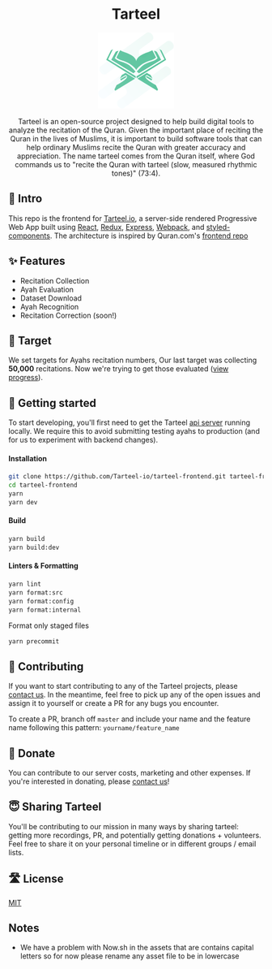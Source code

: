 <p align='center'>
  <h1 align='center'>Tarteel</h1>
  <p align='center'><img width='150' src='https://raw.githubusercontent.com/bahaa96/Tarteel-frontend/master/public/logo-3x.png' /></p>
  <p align='center'>
    Tarteel is an open-source project designed to help build digital tools to analyze the recitation of the Quran. Given the important place of reciting the Quran in the lives of Muslims, it is important to build software tools that can help ordinary Muslims recite the Quran with greater accuracy and appreciation. The name tarteel comes from the Quran itself, where God commands us to "recite the Quran with tarteel (slow, measured rhythmic tones)" (73:4).
  </p>
</p>

## 👋 Intro
This repo is the frontend for <a href="tarteel.io" target="_blank">Tarteel.io</a>, a server-side rendered Progressive Web App built using [React](https://github.com/facebook/react), [Redux](https://github.com/reduxjs/redux), [Express](https://github.com/expressjs/express), [Webpack](https://github.com/webpack), and [styled-components](https://github.com/styled-components/styled-components). The architecture is inspired by Quran.com's <a href="https://github.com/quran/quran.com-frontend" target="_blank">frontend repo</a>

## ✨ Features
<ul>
  <li> Recitation Collection </li>
  <li> Ayah Evaluation</li>
  <li> Dataset Download </li>
  <li> Ayah Recognition </li>
  <li> Recitation Correction (soon!)</li>
</ul>

## 🎯 Target
We set targets for Ayahs recitation numbers, Our last target was collecting <b>50,000</b> recitations. Now we're trying to get those evaluated (<a href="https://tarteel.io/about" target="_blank">view progress</a>).

## 🔧 Getting started
To start developing, you'll first need to get the Tarteel [api server](https://github.com/Tarteel-io/tarteel.io) running locally. We require this to avoid submitting testing ayahs to production (and for us to experiment with backend changes).

#### Installation
```bash
git clone https://github.com/Tarteel-io/tarteel-frontend.git tarteel-frontend
cd tarteel-frontend
yarn
yarn dev
```

#### Build
```bash
yarn build
yarn build:dev
```

#### Linters & Formatting
```bash
yarn lint
yarn format:src
yarn format:config
yarn format:internal
```
Format only staged files
```bash
yarn precommit
```

## 🔨 Contributing
If you want to start contributing to any of the Tarteel projects, please [contact us](https://tarteel.io/contact). In the meantime, feel free to pick up any of the open issues and assign it to yourself or create a PR for any bugs you encounter.

To create a PR, branch off `master` and include your name and the feature name following this pattern: `yourname/feature_name`

## 💸 Donate
You can contribute to our server costs, marketing and other expenses. If you're interested in donating, please [contact us](https://tarteel.io/contact)!

## 😇 Sharing Tarteel
You'll be contributing to our mission in many ways by sharing tarteel: getting more recordings, PR, and potentially getting donations + volunteers. Feel free to share it on your personal timeline or in different groups / email lists.

## 🛣 License
<a href="https://github.com/Tarteel-io/tarteel-frontend/blob/master/LICENSE">MIT</a>

## Notes
<ul>
 <li>
  We have a problem with Now.sh in the assets that are contains capital letters so for now please rename any asset file to be in lowercase
 </li>
</ul>
